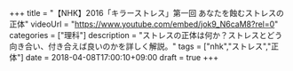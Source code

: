 +++
title =  "【NHK】2016「キラーストレス」第一回 あなたを蝕むストレスの正体"
videoUrl = "https://www.youtube.com/embed/jok9_N6caM8?rel=0"
categories = ["理科"]
description = "ストレスの正体は何か？ストレスとどう向き合い、付き合えば良いのかを詳しく解説。"
tags = ["nhk","ストレス","正体"]
date = 2018-04-08T17:00:10+09:00
draft = true
+++

